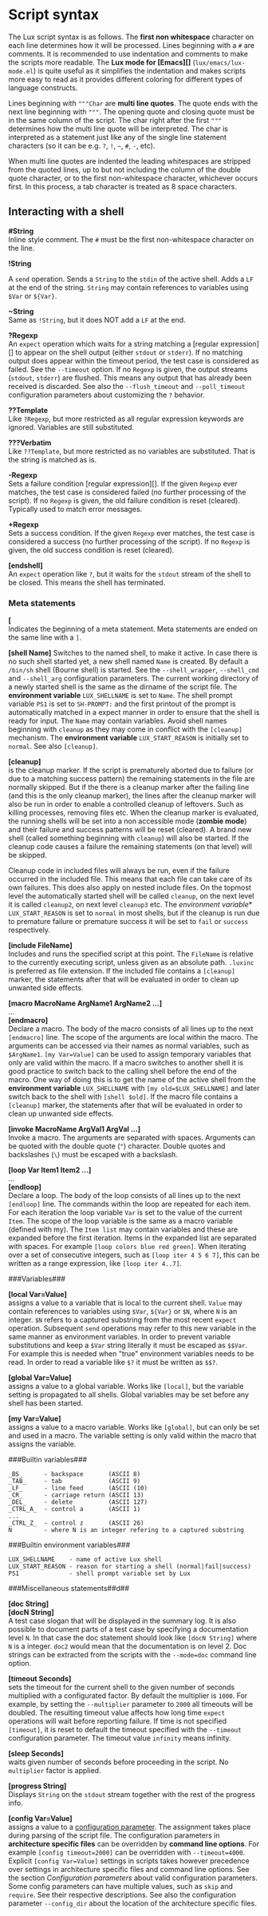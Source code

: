 Script syntax
=============

The Lux script syntax is as follows. The **first non whitespace**
character on each line determines how it will be processed. Lines
beginning with a `#` are comments. It is recommended to use
indentation and comments to make the scripts more readable. The **Lux
mode for [Emacs][]** (`lux/emacs/lux-mode.el`) is quite useful as it
simplifies the indentation and makes scripts more easy to read as it
provides different coloring for different types of language
constructs.

Lines beginning with `"""Char` are **multi line quotes**. The quote
ends with the next line beginning with `"""`. The opening quote and
closing quote must be in the same column of the script. The char right
after the first `"""` determines how the multi line quote will be
interpreted. The char is interpreted as a statement just like any of
the single line statement characters (so it can be e.g. `?`, `!`, `~`,
`#`, `-`, etc).

When multi line quotes are indented the leading whitespaces are
stripped from the quoted lines, up to but not including the column
of the double quote character, or to the first non-whitespace
character, whichever occurs first. In this process, a tab character
is treated as 8 space characters.


Interacting with a shell
------------------------

**#String**  
Inline style comment. The `#` must be the first non-whitespace
character on the line.

**!String**  

A `send` operation. Sends a `String` to the `stdin` of the active
shell. Adds a `LF` at the end of the string. `String` may contain
references to variables using `$Var` or `${Var}`.

**~String**  
Same as `!String`, but it does NOT add a `LF` at the end.

**?Regexp**  
An `expect` operation which waits for a string matching a
[regular expression][] to appear on the shell output (either `stdout`
or `stderr`). If no matching output does appear within the timeout
period, the test case is considered as failed. See the `--timeout`
option. If no `Regexp` is given, the output streams (`stdout`,
`stderr`) are flushed. This means any output that has already been
received is discarded. See also the `--flush_timeout` and
`--poll_timeout` configuration parameters about customizing the
`?` behavior.

**??Template**  
Like `?Regexp`, but more restricted as all regular expression
keywords are ignored. Variables are still substituted.

**???Verbatim**  
Like `??Template`, but more restricted as no variables are substituted.
That is the string is matched as is.

**-Regexp**  
Sets a failure condition [regular expression][]. If the given `Regexp`
ever matches, the test case is considered failed (no further
processing of the script). If no `Regexp` is given, the old failure
condition is reset (cleared). Typically used to match error messages.

**+Regexp**  
Sets a success condition. If the given `Regexp` ever matches, the test
case is considered a success (no further processing of the script). If
no `Regexp` is given, the old success condition is reset (cleared).

**\[endshell\]**  
An `expect` operation like `?`, but it waits for the `stdout` stream
of the shell to be closed. This means the shell has terminated.

### Meta statements ###

**\[**  
Indicates the beginning of a meta statement. Meta statements are ended
on the same line with a `]`.

**\[shell Name\]** Switches to the named shell, to make it active. In
case there is no such shell started yet, a new shell named `Name` is
created. By default a `/bin/sh` shell (Bourne shell) is started. See
the `--shell_wrapper`, `--shell_cmd` and `--shell_arg` configuration
parameters. The current working directory of a newly started shell is
the same as the dirname of the script file. The **environment
variable** `LUX_SHELLNAME` is set to `Name`. The shell prompt variable
`PS1` is set to `SH-PROMPT:` and the first printout of the prompt is
automatically matched in a expect manner in order to ensure that the
shell is ready for input. The `Name` may contain variables. Avoid
shell names beginning with `cleanup` as they may come in conflict with
the `[cleanup]` mechanism. The **environment variable**
`LUX_START_REASON` is initially set to `normal`. See also `[cleanup]`.

**\[cleanup\]**  
is the cleanup marker. If the script is prematurely aborted due to
failure (or due to a matching success pattern) the remaining
statements in the file are normally skipped. But if the there is a
cleanup marker after the failing line (and this is the only
cleanup marker), the lines after the cleanup marker will also be
run in order to enable a controlled cleanup of leftovers. Such as
killing processes, removing files etc. When the cleanup marker is
evaluated, the running shells will be set into a non accessible mode
(**zombie mode**) and their failure and success patterns will be
reset (cleared). A brand new shell (called something beginning with
`cleanup`) will also be started. If the cleanup code causes a failure
the remaining statements (on that level) will be skipped.

Cleanup code in included files will always be run, even if the failure
occurred in the included file. This means that each file can take care
of its own failures. This does also apply on nested include files. On
the topmost level the automatically started shell will be called
`cleanup`, on the next level it is called `cleanup2`, on next level
`cleanup3` etc. The **environment* variable** `LUX_START_REASON` is
set to `normal` in most shells, but if the cleanup is run due to
premature failure or premature success it will be set to `fail` or
`success` respectively.

**\[include FileName\]**  
Includes and runs the specified script at this point. The `FileName`
is relative to the currently executing script, unless given as an
absolute path. `.luxinc` is preferred as file extension. If the included
file contains a `[cleanup]` marker, the statements after that will be
evaluated in order to clean up unwanted side effects.

**\[macro MacroName ArgName1 ArgName2 ...\]**  
  ...  
**\[endmacro\]**  
Declare a macro. The body of the macro consists of all lines up to
the next `[endmacro]` line. The scope of the arguments are local
within the macro. The arguments can be accessed via their names as
normal variables, such as `$ArgName1`. `[my Var=Value]` can be used to
assign temporary variables that only are valid within the macro. If a
macro switches to another shell it is good practice to switch back to
the calling shell before the end of the macro. One way of doing this
is to get the name of the active shell from the **environment variable**
`LUX_SHELLNAME` with `[my old=$LUX_SHELLNAME]` and later switch back
to the shell with `[shell $old]`. If the macro file contains a
`[cleanup]` marker, the statements after that will be evaluated in order
to clean up unwanted side effects.

**\[invoke MacroName ArgVal1 ArgVal ...\]**  
Invoke a macro. The arguments are separated with spaces. Arguments
can be quoted with the double quote (`"`) character. Double quotes
and backslashes (`\`) must be escaped with a backslash.

**\[loop Var Item1 Item2 ...\]**  
  ...  
**\[endloop\]**  
Declare a loop. The body of the loop consists of all lines up to the
next `[endloop]` line. The commands within the loop are repeated for
each item. For each iteration the loop variable `Var` is set to the
value of the current `Item`. The scope of the loop variable is the
same as a macro variable (defined with my). The `Item list` may
contain variables and these are expanded before the first
iteration. Items in the expanded list are separated with spaces. For
example `[loop colors blue red green]`.  When iterating over a set of
consecutive integers, such as `[loop iter 4 5 6 7]`, this can be
written as a range expression, like `[loop iter 4..7]`.

###Variables###

**\[local Var=Value\]**  
assigns a value to a variable that is local to the current
shell. `Value` may contain references to variables using `$Var`,
`${Var}` or `$N`, where `N` is an integer. `$N` refers to a captured
substring from the most recent `expect` operation. Subsequent `send`
operations may refer to this new variable in the same manner as
environment variables. In order to prevent variable substitutions and
keep a `$Var` string literally it must be escaped as `$$Var`. For
example this is needed when "true" environment variables needs to be
read. In order to read a variable like `$?` it must be written as
`$$?`.

**\[global Var=Value\]**  
assigns a value to a global variable. Works like `[local]`, but the
variable setting is propagated to all shells. Global variables
may be set before any shell has been started.

**\[my Var=Value\]**  
assigns a value to a macro variable. Works like `[global]`, but can
only be set and used in a macro. The variable setting is only valid
within the macro that assigns the variable.

###Builtin variables###

    _BS_      - backspace       (ASCII 8)
    _TAB_     - tab             (ASCII 9)
    _LF_      - line feed       (ASCII (10)
    _CR_      - carriage return (ASCII 13)
    _DEL_     - delete          (ASCII 127)
    _CTRL_A_  - control a       (ASCII 1)
    ...
    _CTRL_Z_  - control z       (ASCII 26)
    N         - where N is an integer refering to a captured substring

###Builtin environment variables###

    LUX_SHELLNAME    - name of active Lux shell
    LUX_START_REASON - reason for starting a shell (normal|fail|success)
    PS1              - shell prompt variable set by Lux

###Miscellaneous statements##d##

**\[doc String\]**  
**\[docN String\]**  
A test case slogan that will be displayed in the summary log. It
is also possible to document parts of a test case by specifying a
documentation level `N`. In that case the doc statement should look
like `[docN String]` where `N` is a integer. `doc2` would mean
that the documentation is on level 2. Doc strings can be extracted
from the scripts with the `--mode=doc` command line option.

**\[timeout Seconds\]**  
sets the timeout for the current shell to the given number of
seconds multiplied with a configurated factor. By default the
multiplier is `1000`. For example, by setting the `--multiplier`
parameter to `2000` all timeouts will be doubled. The resulting
timeout value affects how long time `expect` operations will wait
before reporting failure. If time is not specified `[timeout]`, it
is reset to default the timeout specified with the `--timeout`
configuration parameter. The timeout value `infinity` means infinity.

**\[sleep Seconds\]**  
waits given number of seconds before proceeding in the script. No
`multiplier` factor is applied.

**\[progress String\]**  
Displays `String` on the `stdout` stream together with the rest of the
progress info.

**\[config Var=Value\]**  
assigns a value to a [configuration parameter](#config_params). The
assignment takes place during parsing of the script file. The
configuration parameters in **architecture specific files** can be
overridden by **command line options**. For example `[config
timeout=2000]` can be overridden with `--timeout=4000`.  Explicit
`[config Var=Value]` settings in scripts takes however precedence over
settings in architecture specific files and command line options. See
the section *Configuration parameters* about valid configuration
parameters. Some config parameters can have multiple values, such as
`skip` and `require`. See their respective descriptions. See also the
configuration parameter `--config_dir` about the location of the
architecture specific files.
